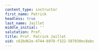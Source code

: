```yaml
---
content_type: instructor
first_name: Patrick
headless: true
last_name: Jaillet
middle_initial: ''
salutation: Prof.
title: Prof. Patrick Jaillet
uid: c62bd62e-4744-6978-f322-587030ec8abc
---
```


